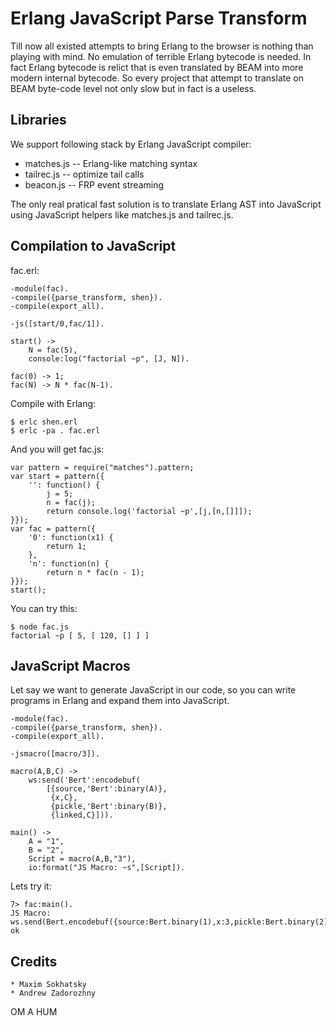 Erlang JavaScript Parse Transform
=================================

Till now all existed attempts to bring Erlang to the browser is nothing than playing with mind.
No emulation of terrible Erlang bytecode is needed. In fact Erlang bytecode is relict
that is even translated by BEAM into more modern internal bytecode. So every project
that attempt to translate on BEAM byte-code level not only slow but in fact is a useless.

Libraries
---------

We support following stack by Erlang JavaScript compiler:

* matches.js -- Erlang-like matching syntax
* tailrec.js -- optimize tail calls
* beacon.js -- FRP event streaming

The only real pratical fast solution is to translate Erlang AST into JavaScript
using JavaScript helpers like matches.js and tailrec.js.

Compilation to JavaScript
-------------------------

fac.erl:

    -module(fac).
    -compile({parse_transform, shen}).
    -compile(export_all).

    -js([start/0,fac/1]).

    start() ->
        N = fac(5),
        console:log("factorial ~p", [J, N]).

    fac(0) -> 1;
    fac(N) -> N * fac(N-1).

Compile with Erlang:

    $ erlc shen.erl
    $ erlc -pa . fac.erl

And you will get fac.js:

    var pattern = require("matches").pattern;
    var start = pattern({
        '': function() {
            j = 5;
            n = fac(j);
            return console.log('factorial ~p',[j,[n,[]]]);
    }});
    var fac = pattern({
        '0': function(x1) {
            return 1;
        },
        'n': function(n) {
            return n * fac(n - 1);
    }});
    start();

You can try this:

    $ node fac.js
    factorial ~p [ 5, [ 120, [] ] ]

JavaScript Macros
-----------------

Let say we want to generate JavaScript in our code, so you can write
programs in Erlang and expand them into JavaScript.

    -module(fac).
    -compile({parse_transform, shen}).
    -compile(export_all).

    -jsmacro([macro/3]).

    macro(A,B,C) ->
        ws:send('Bert':encodebuf(
            [{source,'Bert':binary(A)},
             {x,C},
             {pickle,'Bert':binary(B)},
             {linked,C}])).

    main() ->
        A = "1",
        B = "2",
        Script = macro(A,B,"3"),
        io:format("JS Macro: ~s",[Script]).

Lets try it:

    7> fac:main().
    JS Macro: ws.send(Bert.encodebuf({source:Bert.binary(1),x:3,pickle:Bert.binary(2),linked:3}));
    ok

Credits
-------

    * Maxim Sokhatsky
    * Andrew Zadorozhny

OM A HUM
